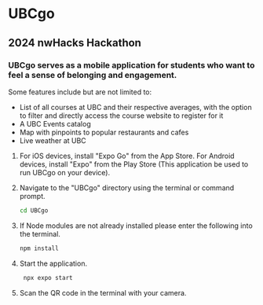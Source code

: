 # UBCgo
## 2024 nwHacks Hackathon
### UBCgo serves as a mobile application for students who want to feel a sense of belonging and engagement. 
Some features include but are not limited to: 
- List of all courses at UBC and their respective averages, with the option to filter and directly access the course website to register for it
- A UBC Events catalog
- Map with pinpoints to popular restaurants and cafes
- Live weather at UBC

1. For iOS devices, install "Expo Go" from the App Store. For Android devices, install "Expo" from the Play Store (This application be used to run UBCgo on your device).

2. Navigate to the "UBCgo" directory using the terminal or command prompt.
   
    ```bash
    cd UBCgo
    ```

3. If Node modules are not already installed please enter the following into the terminal.

    ```bash
    npm install
    ```

4. Start the application.

   ```bash
    npx expo start
    ```

5. Scan the QR code in the terminal with your camera.
